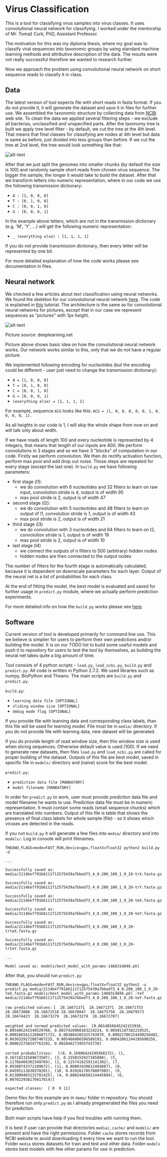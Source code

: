 # Virus Classification

This is a tool for classifying virus samples into virus classes.
It uses convolutional neural network for classifying.
I worked under the mentorship of Mr. Tomaž Curk, PhD, Assistant Professor.

The motivation for this was my diploma thesis, where my goal was to classify viral sequences into
taxonomic groups by using standard machine learning methods and attributive description of the data.
The results were not really successful therefore we wanted to research further.

Now we approach the problem using convolutional neural network on short
sequence reads to classify it in class.

## Data
The latest version of tool expects file with short reads in fasta format. If you do not provide it,
it will generate the dataset and save it in files for further use.
We assembled the taxonomic structure by collecting data from [NCBI](www.ncbi.nlm.nih.gov) web site.
To clean the data we applied several filtering steps - we exclude all bacterias, unclassified and
unspecified parts. After the taxonomy tree is built we apply tree level filter - by default, we
cut the tree at the 4th level.
That means that final classes for classifying are nodes at 4th level
but data is same as before, just divided into less groups than before.
If we cut the tree at 2nd level, the tree would look something like that:

![alt-text](https://github.com/mkopar/Virus-classification-theano/blob/master/taksonomija_2.png)

After that we just split the genomes into smaller chunks (by default the size is 100) and randomly
sample short reads from chosen virus sequence. The bigger the sample, the longer it would take
to build the dataset. After that we transform letters into numeric representation, where in our
code we use the following transmission dictionary:

* `A : [1, 0, 0, 0]`
* `T : [0, 1, 0, 0]`
* `C : [0, 0, 1, 0]`
* `G : [0, 0, 0, 1]`

In the example above letters, which are not in the transmission dictionary (e.g. 'M', 'Y', ...) will
get the following numeric representation:

* `_ (everything else) : [1, 1, 1, 1]`

If you do not provide transmission dictionary, then every letter will be represented by one bit.

For more detailed explanation of how the code works please see documentation in files.

## Neural network
We checked a few articles about text classification using neural networks.
We found the skeleton for our convolutional neural network
[here](https://github.com/newmu/theano-tutorials). The code is explained in
[this](https://www.youtube.com/watch?v=S75EdAcXHKk) tutorial. The architecture
is the same as for convolutional neural networks for pictures, except that in our case
we represent sequences as "pictures" with 1px height.

![alt-text](https://github.com/mkopar/Virus-classification-theano/blob/master/mylenet.png)

Picture source: deeplearning.net

Picture above shows basic idea on how the convolutional neural network works. Our network works similar to this,
only that we do not have a regular picture.

We implemented following encoding for nucleotides (but the encoding could be different - user just need to change
the transmission dictionary):
* `A = [1, 0, 0, 0]`
* `T = [0, 1, 0, 0]`
* `C = [0, 0, 1, 0]`
* `G = [0, 0, 0, 1]`
* `(everything else) = [1, 1, 1, 1]`

For example, sequence `ACG` looks like this:
`ACG = [1, 0, 0, 0, 0, 0, 1, 0, 0, 0, 0, 1].`

As all heights in our code is 1, I will skip the whole shape from now on and will talk only about width.

If we have reads of length 100 and every nucleotide is represented by 4 integers, that means that
length of our inputs are 400.
We perform convolutions in 3 stages and so we have 3 "blocks" of computation in our code.
Firstly we perform convolution. We then do rectify activation function, perform max pool and add drop out
noise. Those steps are repeated for every stage (except the last one).
In `build.py` we have following parameters:
- first stage (l1):
    - we do convolution with 6 nucleotides and 32 filters to learn on raw input, convolution stride is 4, output is of width 95
    - max pool stride is 2, output is of width 47
- second stage (l2):
    - we do convolution with 5 nucleotides and 48 filters to learn on output of l1, convolution stride is 1, output is of width 43
    - max pool stride is 2, output is of width 21
- third stage (l3)
    - we do convolution with 3 nucleotides and 64 filters to learn on l2, convolution stride is 1, output is of width 19
    - max pool stride is 2, output is of width 10
- last stage (l4)
    - we connect the outputs of n filters to 500 (arbitrary) hidden nodes
    - hidden nodes are then connected to the output nodes

The number of filters for the fourth stage is automatically calculated,
because it is dependent on downscale parameters for each layer. Output of the neural net
is a list of probabilities for each class.

At the end of fitting the model, the best model is evaluated and saved for
further usage in `predict.py` module, where we actually perform prediction experiments.

For more detailed info on how the `build.py` works please see [here](https://www.youtube.com/watch?v=S75EdAcXHKk).

## Software

Current version of tool is developed primarily for command line use. This we believe is simplier for users
to perform their own predictions and/or building the model. It is on our TODO list to build some useful
models and push it to repository for users to test the tool by themselves, as building the neural net takes quite a big
amount of time.

Tool consists of 4 python scripts - `load.py`, `load_ncbi.py`, `build.py` and `predict.py`.
All code is written in Python 2.7.2. We used libraries such as numpy, BioPython and Theano.
The main scripts are `build.py` and `predict.py`.

`build.py`:
- `learning data file [OPTIONAL]`
- `sliding window size [OPTIONAL]`
- `debug mode flag [OPTIONAL]`

If you provide file with learning data and corresponding class labels, than this file will be used for learning model.
File must be in `media/` directory. If you do not provide file with learning data, new dataset will be generated.

If you do provide length of read window size, then this window size is used when slicing sequences. Otherwise
default value is used (100).
If we need to generate new datasets, then files `load.py` and `load_ncbi.py` are called
for proper building of the dataset.
Outputs of this file are best model, saved in specific file in `models/` directory
and (naive) score for the best model.

`predict.py`:
- `prediction data file [MANDATORY]`
- `model filename [MANDATORY]`

In order for `predict.py` to work, user must provide prediction data file and model filename he wants to use.
Prediction data file must be in numeric representation. It must contain some reads (small sequence chunks) which
are translated into numbers.
Output of this file is table that shows the presence of final class labels for whole sample (file) - so it shows
which viruses are detected in the reads.

If you run `build.py` it will generate a few files into `media/` directory and into `models/`.
Log in console will print filenames.

`THEANO_FLAGS=mode=FAST_RUN,device=gpu,floatX=float32 python2 build.py -d`

`...`

`Successfully saved as: media/2114bef791b6111f12575439a7bbed73_4_0.200_100_1_0_20-trX.fasta.gz`

`Successfully saved as: media/2114bef791b6111f12575439a7bbed73_4_0.200_100_1_0_20-trY.fasta.gz`

`Successfully saved as: media/2114bef791b6111f12575439a7bbed73_4_0.200_100_1_0_20-teX.fasta.gz`

`Successfully saved as: media/2114bef791b6111f12575439a7bbed73_4_0.200_100_1_0_20-teY.fasta.gz`

`Successfully saved as: media/2114bef791b6111f12575439a7bbed73_4_0.200_100_1_0_20-trteX.fasta.gz`

`Successfully saved as: media/2114bef791b6111f12575439a7bbed73_4_0.200_100_1_0_20-trteY.fasta.gz`

`...`

`Model saved as: models/best_model_with_params-1468314846.pkl`

After that, you should run `predict.py`:

`THEANO_FLAGS=mode=FAST_RUN,device=gpu,floatX=float32 python2 -u predict.py media/2114bef791b6111f12575439a7bbed73_4_0.200_100_1_0_20-teX.fasta.gz models/best_model_with_params-1468314846.pkl -teY media/2114bef791b6111f12575439a7bbed73_4_0.200_100_1_0_20-teY.fasta.gz`

`raw predicted values:`
`[  28.16671371  28.16671371  28.16671753  28.16673088  28.16672516 28.16678047  28.16675758  28.16679573  28.16674423  28.16673279  28.16673279  28.16672707]`

`weighted and normed predicted values: `
`[0.0014856645242153916, 0.005405241549529766, 0.0037420908103224224, 0.00501187382219525, 0.00026656122686071723, 0.003804265325743079, 0.00022706154490256402, 0.0030329272887467235, 0.005466086596580193, 0.00042061244195690256, 0.000622758247763292, 0.002846273955743739]`

`sorted probabilities:  `
`[(8, 0.16906424299368172), (1, 0.16718232589673507), (3, 0.1550155927385808), (5, 0.11766466302349769), (2, 0.11574162591141302), (7, 0.09380743372189672), (11, 0.08803430812484887), (0, 0.04595111030370201), (10, 0.01926170576807985), (9, 0.013009403132701425), (4, 0.008244650214445804), (6, 0.007022938170417014)]`

`expected classes:  [ 0  9 11]`

Demo files for this example are in `demo/` folder in repository. You should therefore run only `predict.py` as I already
pregenerated the files you need for prediction.

Both main scripts have help if you find troubles with running them.

It is best if user can provide that directories `media/`, `cache/` and `models/`
are present and have the right permissions.
Folder `cache` stores records from NCBI website to avoid downloading it every time we want to run the tool.
Folder `media` stores datasets for train and test and other data.
Folder `models` stores best models with few other params for use in prediction.